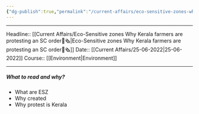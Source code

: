 ```yaml
---
{"dg-publish":true,"permalink":"/current-affairs/eco-sensitive-zones-why-kerala-farmers-are-protesting-an-sc-order/"}
---
```


----
Headline:: [[Current Affairs/Eco-Sensitive zones Why Kerala farmers are protesting an SC order📰🗞️\|Eco-Sensitive zones Why Kerala farmers are protesting an SC order📰🗞️]]
Date:: [[Current Affairs/25-06-2022\|25-06-2022]]
Course:: [[Environment\|Environment]] 

----
##### What to read and why? 
- What are ESZ
- Why created 
- Why protest is Kerala
